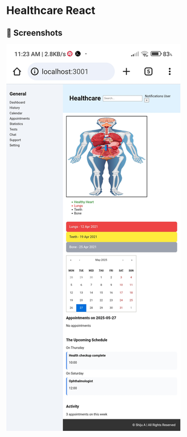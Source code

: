 # Healthcare React 



 ## 📸 Screenshots

![Screenshot of Healthcare](https://github.com/shijuvtm/Resume/blob/main/public/Screenshot_2025-05-27-11-23-08-872_com.android.chrome.jpg) 



